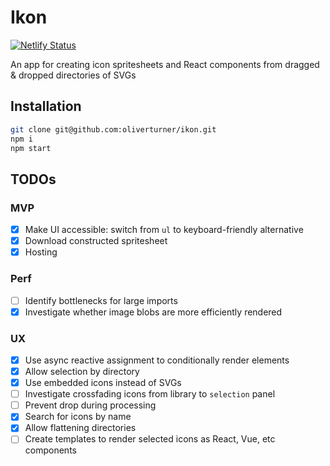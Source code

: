 # Ikon

[![Netlify Status](https://api.netlify.com/api/v1/badges/99414afd-a15c-4cb6-81d1-0fb1574e71ff/deploy-status)](https://app.netlify.com/sites/heuristic-brown-8c35fc/deploys)

An app for creating icon spritesheets and React components from dragged & dropped directories of SVGs

## Installation

```sh
git clone git@github.com:oliverturner/ikon.git
npm i
npm start
```

## TODOs

### MVP
- [x] Make UI accessible: switch from `ul` to keyboard-friendly alternative
- [x] Download constructed spritesheet
- [x] Hosting

### Perf
- [ ] Identify bottlenecks for large imports
- [x] Investigate whether image blobs are more efficiently rendered

### UX
- [x] Use async reactive assignment to conditionally render elements
- [x] Allow selection by directory
- [x] Use embedded icons instead of SVGs
- [ ] Investigate crossfading icons from library to `selection` panel
- [ ] Prevent drop during processing
- [x] Search for icons by name
- [x] Allow flattening directories
- [ ] Create templates to render selected icons as React, Vue, etc components
